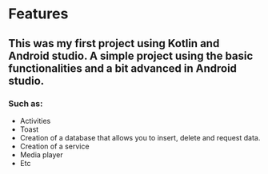 # Features


## This was my first project using Kotlin and Android studio. A simple project using the basic functionalities and a bit advanced in Android studio.

### Such as:
- Activities
- Toast
- Creation of a database that allows you to insert, delete and request data.
- Creation of a service
- Media player
- Etc

